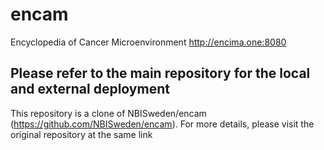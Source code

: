 # encam

Encyclopedia of Cancer Microenvironment http://encima.one:8080

## Please refer to the main repository for the local and external deployment
This repository is a clone of NBISweden/encam (https://github.com/NBISweden/encam). For more details, please visit the original repository at the same link



